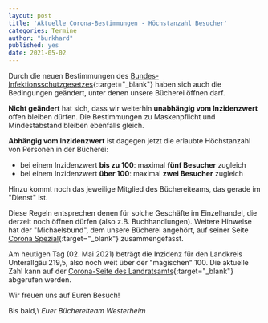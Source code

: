 ```yaml
---
layout: post
title: 'Aktuelle Corona-Bestimmungen - Höchstanzahl Besucher'
categories: Termine
author: "burkhard"
published: yes
date: 2021-05-02
---
```

Durch die neuen Bestimmungen des [Bundes-Infektionsschutzgesetzes](https://www.bgbl.de/fileadmin/user_upload/bgbl121s0802_buergerversion.pdf){:target="_blank"} haben sich auch die Bedingungen geändert, unter denen unsere Bücherei öffnen darf.

**Nicht geändert** hat sich, dass wir weiterhin **unabhängig vom Inzidenzwert** offen bleiben dürfen. Die Bestimmungen zu Maskenpflicht und Mindestabstand bleiben ebenfalls gleich.

**Abhängig vom Inzidenzwert** ist dagegen jetzt die erlaubte Höchstanzahl von Personen in der Bücherei:
* bei einem Inzidenzwert **bis zu 100**: maximal **fünf Besucher** zugleich
* bei einem Inzidenzwert **über 100**: maximal **zwei Besucher** zugleich

Hinzu kommt noch das jeweilige Mitglied des Büchereiteams, das gerade im "Dienst" ist.

Diese Regeln entsprechen denen für solche Geschäfte im Einzelhandel, die derzeit noch öffnen dürfen (also z.B. Buchhandlungen). Weitere Hinweise hat der "Michaelsbund", dem unsere Bücherei angehört, auf seiner Seite [Corona Spezial](https://www.michaelsbund.de/buechereien/corona-spezial/){:target="_blank"} zusammengefasst.

Am heutigen Tag (02. Mai 2021) beträgt die Inzidenz für den Landkreis Unterallgäu 219,5, also noch weit über der "magischen" 100. Die aktuelle Zahl kann auf der [Corona-Seite des Landratsamts](https://www.landratsamt-unterallgaeu.de/buergerservice/gesundheit/coronavirus){:target="_blank"} abgerufen werden.

Wir freuen uns auf Euren Besuch!

Bis bald,\\
*Euer Büchereiteam Westerheim*